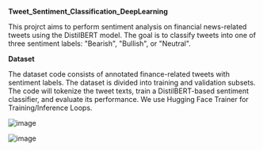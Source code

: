 **Tweet_Sentiment_Classification_DeepLearning**

This projrct aims to  perform sentiment analysis on financial news-related tweets using the DistilBERT model. The goal is to classify tweets into one of three sentiment labels: "Bearish", "Bullish", or "Neutral". 

**Dataset**

The dataset code consists of annotated finance-related tweets with sentiment labels. The dataset is divided into training and validation subsets. The code will tokenize the tweet texts, train a DistilBERT-based sentiment classifier, and evaluate its performance.
We use Hugging Face Trainer for Training/Inference Loops.


![image](https://github.com/user-attachments/assets/cc253fe2-2318-400a-b039-73a781c24117)

![image](https://github.com/user-attachments/assets/84600aac-dccd-45f4-8160-1d3aece57557)


